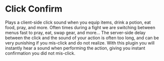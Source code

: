 # Click Confirm
Plays a client-side click sound when you equip items, drink a potion, eat food, pray, and more. Often times during a fight we are switching between menus fast to pray, eat, swap gear, and more... The server-side delay between the click and the sound of your action is often too long, and can be very punishing if you mis-click and do not realize. With this plugin you will instantly hear a sound when performing the action, giving you instant confirmation you did not mis-click.
